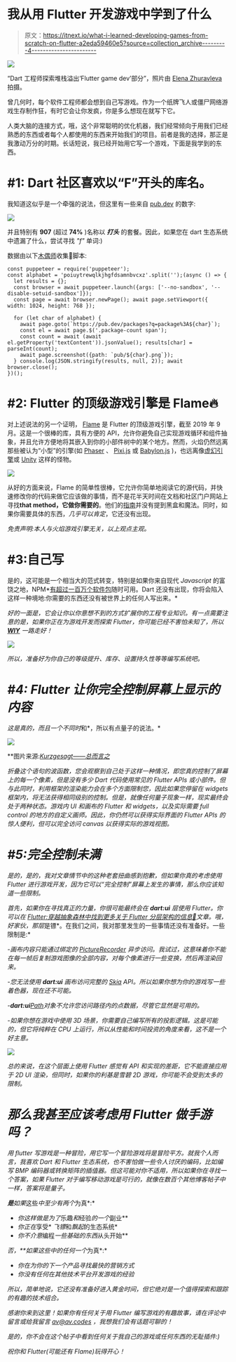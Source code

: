 # 我从用 Flutter 开发游戏中学到了什么

> 原文：<https://itnext.io/what-i-learned-developing-games-from-scratch-on-flutter-a2eda59460e5?source=collection_archive---------4----------------------->

![](img/0ec880dfce5b6398daa0344138f345a8.png)

“Dart 工程师探索堆栈溢出‘Flutter game dev’部分”，照片由 [Elena Zhuravleva](https://www.instagram.com/lena_5z/) 拍摄。

曾几何时，每个软件工程师都会想到自己写游戏。作为一个纸牌飞人或僵尸网络游戏生存制作狂，有时它会让你发疯，你是多么想现在就写下它。

人类大脑的连接方式，哦，这个非常聪明的优化机器，我们经常倾向于用我们已经熟悉的东西或者每个人都使用的东西来开始我们的项目。前者是我的选择，那正是我激动万分的时期。长话短说，我已经开始用它写一个游戏，下面是我学到的东西。

# #1: Dart 社区喜欢以“F”开头的库名。

我知道这似乎是一个牵强的说法，但这里有一些来自 [pub.dev](/pub.dev) 的数字:

![](img/2e6097c359ef248d61c1845ead64c46f.png)

并且特别有 **907** (超过 **74%** )名称以 ***打头*** 的套餐。因此，如果您在 dart 生态系统中遗漏了什么，尝试寻找 *"f"* 单词:)

数据由以下[木偶师](https://pptr.dev/)收集🙌脚本:

```
const puppeteer = require('puppeteer');
const alphabet = 'poiuytrewqlkjhgfdsamnbvcxz'.split('');(async () => {
  let results = {};
  const browser = await puppeteer.launch({args: ['--no-sandbox', '--disable-setuid-sandbox']});
  const page = await browser.newPage(); await page.setViewport({ width: 1024, height: 768 });

  for (let char of alphabet) {
    await page.goto(`https://pub.dev/packages?q=package%3A${char}`);
    const el = await page.$('.package-count span');
    const count = await (await el.getProperty('textContent')).jsonValue(); results[char] = parseInt(count);
    await page.screenshot({path: `pub/${char}.png`});
  } console.log(JSON.stringify(results, null, 2)); await browser.close();
})();
```

# #2: Flutter 的顶级游戏引擎是 Flame🔥

对上述说法的另一个证明， [Flame](https://flame-engine.org/) 是 Flutter 的顶级游戏引擎，截至 2019 年 9 月。这是一个很棒的库，具有方便的 API，允许你避免自己实现游戏循环和组件抽象，并且允许方便地将其嵌入到你的小部件树中的某个地方。然而，火焰仍然远离那些被认为“小型”的引擎(如 [Phaser](https://phaser.io/) 、 [Pixi.js](https://www.pixijs.com/) 或 [Babylon.js](https://www.babylonjs.com/) )，也远离像[虚幻引擎](https://www.unrealengine.com/en-US/)或 [Unity](https://unity.com/) 这样的怪物。

![](img/4a2a2399cc9ef9fafa6bce7bc01eda6f.png)

从好的方面来说，Flame 的简单性很棒，它允许你简单地阅读它的源代码，并快速修改你的代码来做它应该做的事情，而不是花半天时间在文档和社区门户网站上寻找**that method，它做你需要的**。他们的[指南](https://jap.alekhin.io/2d-casual-mobile-game-tutorial-flame-flutter-part-1)并没有提到黑盒和魔法。同时，如果你需要具体的东西，*几乎可以肯定*，它还没有出现。

*免责声明:本人与火焰游戏引擎无关，以上观点主观。*

# #3:自己写

是的，这可能是一个相当大的范式转变，特别是如果你来自现代 *Javascript* 的富饶之地，NPM*[有超过一百万个软件包](http://www.modulecounts.com/)随时可用。Dart 还没有出现，你将会陷入这样一种境地:你需要的东西还没有被世界上的任何人写出来。*

*好的一面是，它会让你以你意想不到的方式扩展你的工程专业知识。有一点需要注意的是，如果你正在为游戏开发而探索 Flutter，你可能已经不害怕未知了，所以 [**WIY**](https://www.abbreviations.com/term/235205) 一路走好！*

*![](img/89601ad9edc214847db9a53ee300c9e2.png)*

*所以，准备好为你自己的等级提升、库存、设置持久性等等编写系统吧。*

# *#4: Flutter 让你完全控制屏幕上显示的内容*

*这是真的，而且一个不同时*和*，所以有点量子的说法。*

*![](img/0df63ea0308446af70279d2311d09991.png)*

**图片来源:*[*Kurzgesagt——总而言之*](https://www.youtube.com/channel/UCsXVk37bltHxD1rDPwtNM8Q)*

*折叠这个语句的波函数，您会观察到自己处于这样一种情况，即您真的控制了屏幕上的每一个像素，但是没有多少 Dart 代码使用常见的 Flutter APIs 或小部件。但与此同时，利用框架的渲染能力会在多个方面限制您，因此如果您停留在 widgets 框架内，将无法获得相同级别的控制。但是，就像任何量子现象一样，现实最终会处于两种状态。游戏内 UI 和画布的 Flutter 和 widgets，以及实际需要 _full_ control 的地方的自定义画师。因此，你仍然可以获得实际界面的 Flutter APIs 的惊人便利，但可以完全访问 canvas 以获得实际的游戏视图。*

# *#5:完全控制未满*

*是的，是的，我对文章情节中的这种老套扭曲感到抱歉，但如果你真的考虑使用 Flutter 进行游戏开发，因为它可以“完全控制”屏幕上发生的事情，那么你应该知道一些限制。*

*首先，如果你在寻找真正的力量，你很可能最终会在 **dart:ui** 层使用 Flutter。你可以在 [Flutter:穿越抽象森林中找到更多关于 Flutter 分层架构的信息🌲](https://medium.com/@maksimrv/flutter-through-the-abstractions-forest-5d165ecdb406)文章。哦，好家伙，那层*是镖*。在我们之间，我对那里发生的一些事情还没有准备好。一些限制是:*

*-画布内容只能通过绑定的 [PictureRecorder](https://api.flutter.dev/flutter/dart-ui/PictureRecorder-class.html) 异步访问。我试过，这意味着你不能在每一帧后复制游戏图像的全部内容，对每个像素进行一些变换，然后再渲染回来。*

*-您无法使用 **dart:ui** 画布访问完整的 [Skia](https://skia.org/) API。所以如果你想为你的游戏写一些着色器，现在还不可能。*

*-**dart:ui**[Path](https://api.flutter.dev/flutter/dart-ui/Path-class.html)对象不允许您访问路径内的点数据，尽管它显然是可用的。*

*-如果你想在游戏中使用 3D 场景，你需要自己编写所有的投影逻辑。这是可能的，但它将纯粹在 CPU 上运行，所以从性能和时间投资的角度来看，这不是一个好主意。*

*![](img/38767f6587bc7df2a576425e9dad5d2a.png)*

*总的来说，在这个层面上使用 Flutter 感觉有 API 和实现的差距，它不能直接应用于 2D UI 渲染，但同时，如果你的利基是雪碧 2D 游戏，你可能不会受到太多的限制。*

# *那么我甚至应该考虑用 Flutter 做手游吗？*

*用 flutter 写游戏是一种冒险，用它写一个冒险游戏将是冒险平方。就我个人而言，我喜欢 Dart 和 Flutter 生态系统，也不害怕做一些令人讨厌的编码，比如编写 BMP 编码器或转换矩阵的插值器。但这可能对你不适用，所以如果你在寻找一个答案，如果 Flutter 对于编写移动游戏是可行的，就像在数百个其他博客帖子中一样，答案将是量子。*

***是**如果*这些*中至少有两个*为真*:*

*   *你这样做是为了*乐趣*和*经验*的一个*副业**
*   *你正在*享受* *飞镖*和*飘起*的生态系统*
*   *你不介意*编程*一些基础的东西*从头开始**

***否，**如果*这些*中的任何一个*为真*:*

*   *你在为你的下一个产品寻找最快的营销方式*
*   *你没有任何在其他技术平台开发游戏的经验*

*所以，简单地说，它还没有准备好进入黄金时间，但它绝对是一个值得探索和跟踪的有趣的技术组合。*

*感谢你来到这里！如果你有任何关于用 Flutter 编写游戏的有趣故事，请在评论中留言或给我留言 [av@av.codes](mailto:av@av.codes) ，我想我们会有话题可聊的！*

*是的，你不会在这个帖子中看到任何关于我自己的游戏或任何东西的无耻插件:)*

*祝你和 Flutter(可能还有 Flame)玩得开心！*